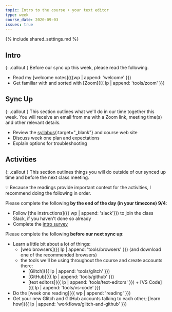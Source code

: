 ```yaml
---
topic: Intro to the course + your text editor
type: week
course_date: 2020-09-03
issues: true
---
```


{% include shared_settings.md %}

## Intro

{: .callout }
Before our sync up this week, please read the following.

- Read my [welcome notes]({{wp | append: 'welcome' }})
- Get familiar with and sorted with [Zoom]({{ lp | append: 'tools/zoom' }})

## Sync Up

{: .callout }
This section outlines what we'll do in our time together this week. You will receive an email from me with a Zoom link,  meeting time(s) and other relevant details.

- Review the [syllabus](https://docs.google.com/document/d/1U2pwRJ7SyvGpGD4lyYk8bEcxOe33caysKf7sSJQlkAM/edit?usp=sharing){:target="_blank"} and course web site
- Discuss week one plan and expectations
- Explain options for troubleshooting

## Activities

{: .callout }
This section outlines things you will do outside of our synced up time and before the next class meeting.

<span class="emoji">💡</span> Because the readings provide important context for the activities, I recommend doing the following in order.

Please complete the following **by the end of the day (in your timezone) 9/4**:
- Follow [the instructions]({{ wp | append: 'slack'}}) to join the class Slack, if you haven't done so already
- Complete the [intro survey](https://forms.gle/7pLHU8oMpfZU5fcA8)

Please complete the following **before our next sync up**:
- Learn a little bit about a lot of things:
    - [web browsers]({{ lp | append: 'tools/browsers' }}) (and download one of the recommended browsers)
    - the tools we'll be using throughout the course and create accounts there:
        - [Glitch]({{ lp | append: 'tools/glitch' }})
        - [GitHub]({{ lp | append: 'tools/github' }})
        - [text editors]({{ lp | append: 'tools/text-editors' }}) + [VS Code]({{ lp | append: 'tools/vs-code' }})
- Do the [week one reading]({{ wp | append: 'reading' }})
- Get your new Glitch and GitHub accounts talking to each other; [learn how]({{ lp | append: 'workflows/glitch-and-github' }})
